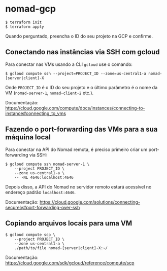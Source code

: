 # nomad-gcp

```shell-session
$ terraform init
$ terraform apply
```

Quando perguntado, preencha o ID do seu projeto na GCP e confirme.

## Conectando nas instâncias via SSH com gcloud

Para conectar nas VMs usando a CLI `gcloud` use o comando:

```shell-session
$ gcloud compute ssh --project=PROJECT_ID --zone=us-central1-a nomad-[server|client]-X
```

Onde `PROJECT_ID` é o ID do seu projeto e o último parâmetro é o nome da VM
(`nomad-server-1`, `nomad-client-2` etc.).

Documentação: https://cloud.google.com/compute/docs/instances/connecting-to-instance#connecting_to_vms

## Fazendo o port-forwarding das VMs para a sua máquina local

Para conectar na API do Nomad remota, é preciso primeiro criar um
port-forwarding via SSH:

```shell-session
$ gcloud compute ssh nomad-server-1 \
    --project PROJECT_ID \
    --zone us-central1-a \
    -- -NL 4646:localhost:4646
```

Depois disso, a API do Nomad no servidor remoto estará acessível no endereço
padrão `localhost:4646`.

Documentação: https://cloud.google.com/solutions/connecting-securely#port-forwarding-over-ssh

## Copiando arquivos locais para uma VM

```shell-session
$ gcloud compute scp \
    --project PROJECT_ID \
    --zone us-central1-a \
    ./path/to/file nomad-[server|client]-X:~/
```

Documentação: https://cloud.google.com/sdk/gcloud/reference/compute/scp
